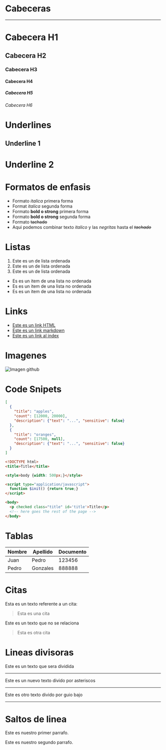 # Cabeceras
____

# Cabecera H1
## Cabecera H2
### Cabecera H3
#### Cabecera H4
##### Cabecera H5
###### Cabecera H6

# Underlines
Underline 1
------------

Underline 2
===========

# Formatos de enfasis

- Formato *italica* primera forma
- Format _italica_ segunda forma
- Formato **bold o strong** primera forma
- Formato __bold o strong__ segunda forma
- Formato ~~tachado~~
- Aqui podemos combinar texto *italico* y las _negritas_ hasta el *~~tachado~~*

# Listas

1. Este es un de lista ordenada
2. Este es un de lista ordenada
3. Este es un de lista ordenada

- Es es un item de una lista no ordenada
- Es es un item de una lista no ordenada
- Es es un item de una lista no ordenada

# Links

- <a href="www.google.hn">Este es un link HTML</a>
- [Este es un link markdown](https://www.google.com)
- [Este es un link al index](index.html)


# Imagenes
![Imagen github](https://encrypted-tbn0.gstatic.com/images?q=tbn%3AANd9GcQJ1ozwl9e13JSH9D2u_scjSgrOtYXSmWJXIy57gwfClepqFRrx)

# Code Snipets
```JSON
[
  {
    "title": "apples",
    "count": [12000, 20000],
    "description": {"text": "...", "sensitive": false}
  },
  {
    "title": "oranges",
    "count": [17500, null],
    "description": {"text": "...", "sensitive": false}
  }
]
```

```HTML
<!DOCTYPE html>
<title>Title</title>

<style>body {width: 500px;}</style>

<script type="application/javascript">
  function $init() {return true;}
</script>

<body>
  <p checked class="title" id='title'>Title</p>
  <!-- here goes the rest of the page -->
</body>
```

# Tablas

| Nombre | Apellido | Documento |
| ------ | -------- | --------- |
| Juan   | Pedro    | 123456    |
| Pedro  | Gonzales | 888888    |

# Citas
Esta es un texto referente a un cita: 
> Esta es una cita

Este es un texto que no se relaciona
> Esta es otra cita

# Lineas divisoras

Este es un texto que sera dividida

---
Este es un nuevo texto divido por asteriscos

****
Este es otro texto divido por guio bajo

____


# Saltos de linea
Este es nuestro primer parrafo.

Este es nuestro segundo parrafo. 




